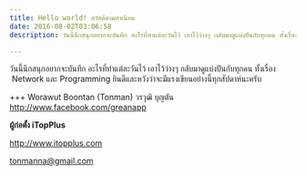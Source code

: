 ```yaml
---
title: Hello world! สวัสดีตามทำเนียม
date: 2016-08-02T03:06:58
description: วันนี้นึกสนุกอยากจะบันทึก อะไรที่ทำแต่ละวันไว้ เอาไว้ว่างๆ กลับมาดูแบ่งปันกับทุกคน ทั้งเรื่อง  Network และ Programming ยินดีและหวังว่าจะมีแรงเขียนอย่างนี้ทุกสัปดาห์นะครับ+++ Worawut Boontan (Tonman)

---
```


วันนี้นึกสนุกอยากจะบันทึก อะไรที่ทำแต่ละวันไว้ เอาไว้ว่างๆ กลับมาดูแบ่งปันกับทุกคน ทั้งเรื่อง  Network และ Programming ยินดีและหวังว่าจะมีแรงเขียนอย่างนี้ทุกสัปดาห์นะครับ

+++ Worawut Boontan (Tonman)
วรวุฒิ บุญตัน
<a title="Grean App Fanpage" href="http://facebook.com/greanapp.com">http://www.facebook.com/greanapp</a>

<strong>ผู้ก่อตั้ง iTopPlus </strong>

http://www.itopplus.com

tonmanna@gmail.com

&nbsp;
